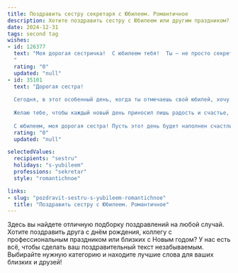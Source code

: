 ```yaml
---
title: Поздравить сестру секретаря с Юбилеем. Романтичное
description: Хотите поздравить сестру с Юбилеем или другим праздником? Наш ИИ создаст незабываемое поздравление, а вы обязательно выделитесь среди других.  
date: 2024-12-31
tags: second tag
wishes:
- id: 126377
  text: "Моя дорогая сестричка!  С юбилеем тебя!  Ты – не просто секретарь, ты – хранительница очарования и порядка, тонкий дипломат и верный друг, чье сердце бьется в унисон с ритмом жизни, полным любви и нежности. Пусть твой путь будет усыпан лепестками роз, а каждый день наполнен радостью и счастьем. Пусть все твои мечты сбываются, а душа всегда остается молодой и прекрасной.  Я бесконечно люблю тебя и горжусь тобой!
  "
  rating: "0"
  updated: "null"
- id: 35101
  text: "Дорогая сестра!
  
  Сегодня, в этот особенный день, когда ты отмечаешь свой юбилей, хочу поздравить тебя от всего сердца! Ты — не просто моя сестра, ты — настоящая Муза, источающая свет и вдохновение в каждую каплю жизни. Твоя профессиональная роль секретаря — это не просто работа, это искусство организовать, создать гармонию в мире дел, а ты делаешь это с удивительной грацией.
  
  Желаю тебе, чтобы каждый новый день приносил лишь радость и счастье, а в сердце всегда царила любовь. Пусть мечты сбываются, а рядом будут верные и любящие люди, готовые поддержать тебя в любых начинаниях. Ты заслуживаешь самого лучшего, и я верю, что впереди у тебя только яркие достижения и незабываемые моменты.
  
  С юбилеем, моя дорогая сестра! Пусть этот день будет наполнен счастливыми мгновениями и теплом самых близких людей!"
  rating: "0"
  updated: "null"

selectedValues:
  recipients: "sestru"
  holidays: "s-yubileem"
  professions: "sekretar"
  style: "romantichnoe"

links:
- slug: "pozdravit-sestru-s-yubileem-romantichnoe"
  title: "Поздравить сестру с Юбилеем. Романтичное"
---
```


Здесь вы найдете отличную подборку поздравлений на любой случай.
Хотите поздравить друга с днём рождения, коллегу с профессиональным праздником или близких с Новым годом? У нас есть всё, чтобы сделать ваш поздравительный текст незабываемым. Выбирайте нужную категорию и находите лучшие слова для ваших близких и друзей!
